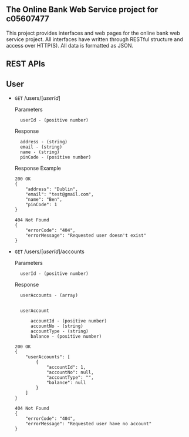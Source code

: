 ## The Online Bank Web Service project for c05607477
This project provides interfaces and web pages for the online bank web service project.
All interfaces have written through RESTful structure and access over HTTP(S). All data is formatted as JSON.
 
## REST APIs
## User
- `GET` /users/[*userId*]

    Parameters
    
        userId - (positive number)
        
    Response
    
        address - (string)
        email - (string)
        name - (string)
        pinCode - (positive number)
        
    Response Example
    ```
    200 OK
    {
        "address": "Dublin",
        "email": "test@gmail.com",
        "name": "Ben",
        "pinCode": 1
    }
    ```
    
    ```
    404 Not Found
    {
        "errorCode": "404",
        "errorMessage": "Requested user doesn't exist"
    }
    ```
         

- `GET` /users/[*userId*]/accounts

    Parameters
    
        userId - (positive number)

    Response
    
        userAccounts - (array)

        
        userAccount
        
            accountId - (positive number)
            accountNo - (string)
            accountType - (string)
            balance - (positive number)
    ```
    200 OK
    {
        "userAccounts": [
            {
                "accountId": 1,
                "accountNo": null,
                "accountType": "",
                "balance": null
            }
        ]
    }
    ```
    
    ```
    404 Not Found
    {
        "errorCode": "404",
        "errorMessage": "Requested user have no account"
    }
    ```